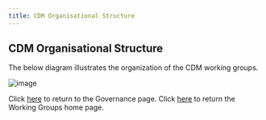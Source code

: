 ```yaml
---
title: CDM Organisational Structure
---
```


## CDM Organisational Structure

The below diagram illustrates the organization of the CDM working groups.

![image](/img/operating-model-1.png)

Click [here](governance.md) to return to the Governance page.
Click [here](working-groups.md) to return the Working Groups home page. 

